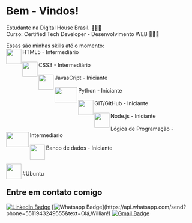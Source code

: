 # Bem - Vindos!

Estudante na Digital House Brasil. 👨🏾‍🎓
<br>
Curso: Certified Tech Developer -  Desenvolvimento WEB 👨🏾‍💻

Essas são minhas skills até o momento:
<br>HTML5 - Intermediário
<img align="left" width="40" height="40" src="https://www.freepnglogos.com/uploads/html5-logo-png/html5-logo-html-logo-0.png"><br>
<br>CSS3 - Intermediário
<img align="left" width="40" height="40" src="https://www.freepnglogos.com/uploads/html5-logo-png/html5-logo-opencode-css-8.png"><br>
<br>JavasCript - Iniciante 
<img align="left" width="40" height="40" src="https://pcodinomebzero.neocities.org/Imagens/javascript1.png"><br>
<br>Python - Iniciante
<img align="left" width="60" height="40" src="https://img2.gratispng.com/20180320/fkq/kisspng-angle-text-symbol-brand-other-python-5ab0c09b32b4d1.7494578715215330832077.jpg"><br>
<br>GIT/GitHub - Iniciante
<img align="left" width="40" height="40" src="https://www.freepnglogos.com/uploads/512x512-logo/512x512-transparent-logo-github-logo-24.png"><br>
<br>Node.js - Iniciante
<img align="left" width="40" height="40" src="https://user-images.githubusercontent.com/37783914/134197235-9e1f72e8-728d-4a01-ad0b-daa2926dc06d.png"><br>
<br>Lógica de Programação - Intermediário
<img align="left" width="60" height="40" src="https://img2.gratispng.com/20180529/hwx/kisspng-software-framework-network-performance-software-de-mechanical-gear-5b0d6932cb66e4.2933447315276055548331.jpg"><br>
<br>Banco de dados - Iniciante
<img align="left" width="40" height="40" src="https://img2.gratispng.com/20190212/hwz/kisspng-cloud-database-database-server-flat-file-oracle-da-data-base-server-svg-png-icon-free-download-5229-5c626aab2098a8.3594180915499537071335.jpg"><br>
<br>
<br>
<img align="left" width="40" height="40" src="https://i.pinimg.com/originals/c4/b2/76/c4b27659c678e4827a7cbabb98e6e81e.jpg"><br>
#Ubuntu<br>


## Entre em contato comigo
[![Linkedin Badge](https://img.shields.io/badge/-LinkedIn-blue?style=flat-square&logo=Linkedin&logoColor=white&link=https://www.linkedin.com/in/willian-da-cruz-adolpho)](https://www.linkedin.com/in/willian-da-cruz-adolpho)
[![Whatsapp Badge](https://img.shields.io/badge/-Whatsapp-4CA143?style=flat-square&labelColor=4CA143&logo=whatsapp&logoColor=white&link=https://api.whatsapp.com/send?phone=5511943249555&text=Olá,Willian!)](https://api.whatsapp.com/send?phone=5511943249555&text=Olá,Willian!)
[![Gmail Badge](https://img.shields.io/badge/-Gmail-c14438?style=flat-square&logo=Gmail&logoColor=white&link=mailto:willian.adolpho95@gmail.com)](mailto:willian.adolpho95@gmail.com)
